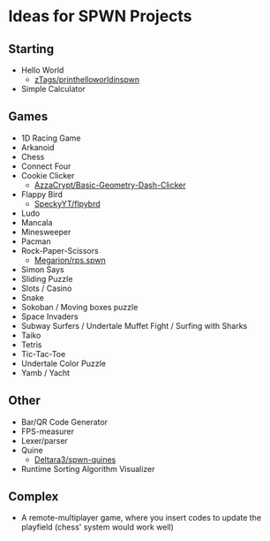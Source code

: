 # Ideas for SPWN Projects

## Starting

- Hello World
  - [zTags/printhelloworldinspwn](https://github.com/zTags/printhelloworldinspwn)
- Simple Calculator

## Games

- 1D Racing Game
- Arkanoid
- Chess
- Connect Four
- Cookie Clicker
  - [AzzaCrypt/Basic-Geometry-Dash-Clicker](https://github.com/AzzaCrypt/Basic-Geometry-Dash-Clicker)
- Flappy Bird
  - [SpeckyYT/flpybrd](https://github.com/SpeckyYT/flpybrd)
- Ludo
- Mancala
- Minesweeper
- Pacman
- Rock-Paper-Scissors
  - [Megarion/rps.spwn](https://github.com/Megarion/rps.spwn)
- Simon Says
- Sliding Puzzle
- Slots / Casino
- Snake
- Sokoban / Moving boxes puzzle
- Space Invaders
- Subway Surfers / Undertale Muffet Fight / Surfing with Sharks
- Taiko
- Tetris
- Tic-Tac-Toe
- Undertale Color Puzzle
- Yamb / Yacht

## Other

- Bar/QR Code Generator
- FPS-measurer
- Lexer/parser
- Quine
  - [Deltara3/spwn-quines](https://github.com/Deltara3/spwn-quines)
- Runtime Sorting Algorithm Visualizer

## Complex

- A remote-multiplayer game, where you insert codes to update the playfield (chess' system would work well)
